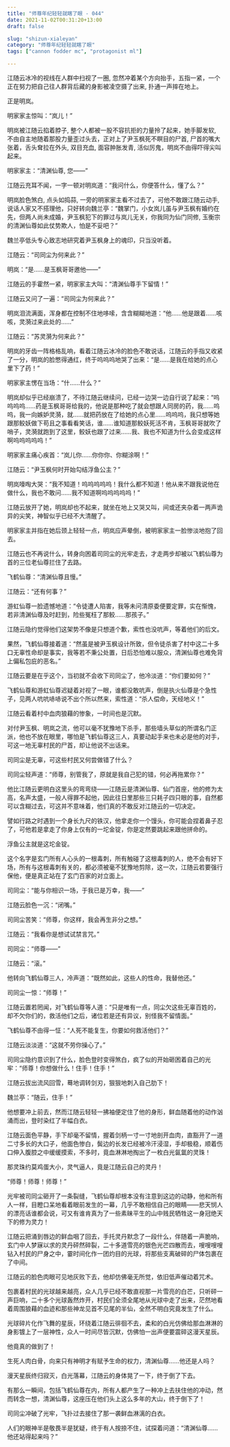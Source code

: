 ```yaml
---
title: "师尊年纪轻轻就瞎了眼 - 044"
date: 2021-11-02T00:31:20+13:00
draft: false

slug: "shizun-xialeyan"
category: "师尊年纪轻轻就瞎了眼"
tags: ["cannon fodder mc", "protagonist ml"]

---
```

江随云冰冷的视线在人群中扫视了一圈, 忽然冲着某个方向抬手，五指一紧，一个正在努力把自己往人群背后藏的身影被凌空摄了出来, 扑通一声摔在地上。

正是明岚。

明家家主惊叫：“岚儿！”

明岚被江随云掐着脖子, 整个人都被一股不容抗拒的力量拎了起来，她手脚发软, 不由自主地随着那股力量歪过头去，正对上了尹玉枫死不瞑目的尸首, 尸首的嘴大张着，舌头耷拉在外头, 双目充血, 面容肿胀发青, 活似厉鬼，明岚不由得吓得尖叫起来。

明家家主：“清渊仙尊, 您——”

江随云充耳不闻，一字一顿对明岚道：“我问什么，你便答什么，懂了么？”

明岚脸色煞白, 点头如捣蒜, 一旁的明家家主看不过去了，可他不敢跟江随云动手, 说话人家又不搭理他，只好转向魏兰亭：“魏掌门，小女岚儿虽与尹玉枫有婚约在先，但两人尚未成婚，尹玉枫犯下的罪过与岚儿无关，你我同为仙门同修, 玉衡宗的清渊仙尊如此仗势欺人，怕是不妥吧？”

魏兰亭低头专心致志地研究着尹玉枫身上的魂印，只当没听着。

江随云：“司同尘为何来此？”

明岚：“是……是玉枫哥哥邀他——”

江随云的手霍然一紧，明家家主大叫：“清渊仙尊手下留情！”

江随云又问了一遍：“司同尘为何来此？”

明岚泪流满面，浑身都在控制不住地哆嗦，含含糊糊地道：“他……他是跟着……咳咳，灵漪过来此处的……”

江随云：“苏灵漪为何来此？”

明岚的牙齿一阵格格乱响，看着江随云冰冷的脸色不敢说话，江随云的手指又收紧了一分，明岚的脸憋得通红，终于呜呜呜地哭了出来：“是……是我在给她的点心里下了药！”

明家家主愣在当场：“什……什么？”

明岚却似乎已经崩溃了，不待江随云继续问，已经一边哭一边自行说了起来：“呜呜呜呜……药是玉枫哥哥给我的，他说是那种吃了就会想跟人同房的药，我……呜呜，我一向嫉妒灵漪，就……就把药放在了给她的点心里……呜呜呜，我只想等她跟那鲛妖做下苟且之事看看笑话，谁……谁知道那鲛妖死活不肯，玉枫哥哥就吹了哨子，灵漪就跑到了这里，鲛妖也跟了过来……我、我也不知道为什么会变成这样啊呜呜呜呜呜！”

明家家主痛心疾首：“岚儿你……你你你、你糊涂啊！”

江随云：“尹玉枫何时开始勾结浮鱼公主？”

明岚嚎啕大哭：“我不知道！呜呜呜呜呜！我什么都不知道！他从来不跟我说他在做什么，我也不敢问……我不知道啊呜呜呜呜呜！”

江随云放开了她，明岚却也不起来，就坐在地上又哭又叫，间或还夹杂着一两声诡异的尖笑，神智似乎已经不大清醒了。

明家家主并指在她后颈上轻轻一点，明岚应声晕倒，被明家家主一脸惨淡地抱了回去。

江随云也不再说什么，转身向困着司同尘的光牢走去，才走两步却被以飞鹤仙尊为首的三位老仙尊拦住了去路。

飞鹤仙尊：“清渊仙尊且慢。”

江随云：“还有何事？”

游虹仙尊一脸遗憾地道：“令徒遭人陷害，我等未问清原委便要定罪，实在惭愧，若非清渊仙尊及时赶到，险些冤枉了那鲛……那孩子。”

江随云隐约觉得他们这架势不像是只想道个歉，索性也没吭声，等着他们的后文。

果然，飞鹤仙尊接着道：“然虽是被尹玉枫设计所致，但令徒杀害了村中这二十多口无辜性命却是事实，我等若不秉公处置，日后恐怕难以服众，清渊仙尊也难免背上偏私包庇的恶名。”

江随云要是在乎这个，当初就不会收下司同尘了，他冷淡道：“你们要如何？”

飞鹤仙尊和游虹仙尊迟疑着对视了一眼，谁都没敢吭声，倒是执火仙尊是个急性子，见两人吭吭哧哧说不出个所以然来，索性道：“杀人偿命，天经地义！”

江随云看着村中血肉狼藉的惨象，一时间也是沉默。

对付尹玉枫、明岚之流，他可以毫不犹豫地下杀手，那些墙头草似的所谓名门正派，他也不放在眼里，哪怕是飞鹤仙尊这三人，真要动起手来也未必是他的对手，可这一地无辜村民的尸首，却让他说不出话来。

司同尘是无辜，可这些村民又何尝做错了什么？

司同尘轻声道：“师尊，别管我了，原就是我自己犯的错，何必再拖累你？”

他比江随云更明白这里头的弯弯绕——江随云是清渊仙尊、仙门首座，他的修为太高，名声太盛，一般人得罪不起他，因此往日里那些三只耗子四只眼的事，自然都可以含糊过去，可这并不意味着，他们真的不敢反对江随云的一切决定。

譬如行路之时遇到一个身长九尺的铁汉，他拿走你一个馒头，你可能会捏着鼻子忍了，可他若是拿走了你身上仅有的一坨金锭，你是定然要跳起来跟他拼命的。

浮鱼公主就是这坨金锭。

这个名字是玄门所有人心头的一根毒刺，所有触碰了这根毒刺的人，绝不会有好下场，所有与这根毒刺有关的，都必须被毫不犹豫地剪除，这一次，江随云若要强行保他，便是真正站在了玄门百家的对立面上。

司同尘：“能与你相识一场，于我已是万幸，我——”

江随云脸色一沉：“闭嘴。”

司同尘苦笑：“师尊，你这样，我会再生非分之想。”

江随云：“我看你是想试试禁言咒。”

司同尘：“师尊——”

江随云：“滚。”

他转向飞鹤仙尊三人，冷声道：“既然如此，这些人的性命，我替他还。”

司同尘一惊：“师尊！”

江随云置若罔闻，对飞鹤仙尊等人道：“只是唯有一点，同尘欠这些无辜百姓的，却不欠你们的，救活他们之后，诸位若是还有异议，别怪我不留情面。”

飞鹤仙尊不由得一怔：“人死不能复生，你要如何救活他们？”

江随云淡淡道：“这就不劳你操心了。”

司同尘隐约意识到了什么，脸色登时变得煞白，疯了似的开始砸困着自己的光牢：“师尊！你想做什么！住手！住手！”

江随云拔出流风回雪，蓦地调转剑刃，狠狠地刺入自己肋下！

魏兰亭：“随云，住手！”

他想要冲上前去，然而江随云轻轻一拂袖便定住了他的身形，鲜血随着他的动作汹涌而出，登时染红了半幅白衣。

江随云面色平静，手下却毫不留情，握着剑柄一寸一寸地剖开血肉，直豁开了一道二寸多长的大口子，他面色惨白，鬓边的长发已经被冷汗浸湿，手却极稳，顺着伤口伸入腹腔之中缓缓摸索，不多时，竟血淋淋地掏出了一枚白光氤氲的灵珠！

那灵珠约莫鸡蛋大小，灵气逼人，竟是江随云自己的灵丹！

“师尊！师尊！师尊！”

光牢被司同尘砸开了一条裂缝，飞鹤仙尊却根本没有注意到这边的动静，他和所有人一样，目瞪口呆地看着眼前发生的一幕，几乎不敢相信自己的眼睛——悲天悯人的漂亮话谁都会说，可又有谁肯真为了一些素昧平生的山中贱民牺牲这一身冠绝天下的修为灵力！

江随云把涌到唇边的鲜血咽了回去，手托灵丹默念了一段什么，伴随着一声脆响，玄门中人梦寐以求的灵丹砰然碎裂，二十多道雪亮的银色光芒四散而去，嗖嗖嗖嗖钻入村民的尸身之中，霎时间化作一团灼目的光球，将那些支离破碎的尸体包裹在了中间。

江随云的脸色肉眼可见地灰败下去，他却仿佛毫无所觉，依旧低声催动着咒术。

包裹着村民的光球越来越亮，众人几乎已经不敢直视那一片雪亮的白芒，只听砰一声巨响，二十多个光球轰然炸开，村民们全须全尾地从光球中走了出来，茫然地看着周围狼藉的血迹和那些神龙见首不见尾的半仙，全然不明白究竟发生了什么。

光球碎片化作飞舞的星辰，环绕着江随云徘徊不去，柔和的白光仿佛给那血淋淋的身影镀上了一层神性，众人一时间尽皆沉默，仿佛怕一出声便要震碎这漫天星辰。

他竟真的做到了！

生死人肉白骨，向来只有神明才有赋予生命的权力，清渊仙尊……他还是人吗？

漫天星辰终归寂灭，白光落幕，江随云的身体晃了一下，终于倒了下去。

有那么一瞬间，包括飞鹤仙尊在内，所有人都产生了一种冲上去扶住他的冲动，然而转念一想，清渊仙尊，这座压在他们头上这么多年的大山，终于倒下了！

司同尘冲破了光牢，飞扑过去接住了那一袭鲜血淋漓的白衣。

人们的眼神半是敬畏半是犹疑，终于有人按捺不住，试探着问道：“清渊仙尊……他还站得起来吗？”
